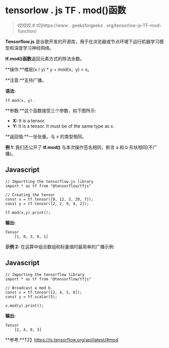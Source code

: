 # tensorlow . js TF . mod()函数

> 哎哎哎:# t0]https://www . geeksforgeeks . org/tensorlow-js-TF-mod-function/

**Tensorflow.js** 是谷歌开发的开源库，用于在浏览器或节点环境下运行机器学习模型和深度学习神经网络。

**tf.mod()函数**返回元素方式的除法余数。

**操作:**楼层(x / y) * y + mod(x，y) = x。

**注意:**支持广播。

**语法:**

```
tf.mod(x, y).
```

**参数:**这个函数接受三个参数，如下图所示:

*   **X:** It is a tensor.
*   **Y:** It is a tensor. It must be of the same type as x.

**返回值:**一张张量。与 x 的类型相同。

**例 1:** 我们还公开了 **tf.mod()** 与本次操作签名相同，断言 a 和 b 形状相同(不广播)。

## Javascript

```
// Importting the tensorflow.js library
import * as tf from "@tensorflow/tfjs"

// Creating the tensor
const x = tf.tensor([9, 12, 3, 20, 7]);
const y = tf.tensor([2, 2, 9, 4, 2]);

tf.mod(x,y).print();
```

**输出:**

```
Tensor
    [1, 0, 3, 0, 1]
```

**示例 2:** 在运算中组合数组和标量值时最简单的广播示例:

## Javascript

```
// Importing the tensorflow library
import * as tf from "@tensorflow/tfjs"

// Broadcast a mod b.
const x = tf.tensor([2, 4, 5, 8]);
const y = tf.scalar(5);

x.mod(y).print();
```

**输出:**

```
Tensor
    [2, 4, 0, 3]
```

**参考:**T2】https://js.tensorflow.org/api/latest/#mod